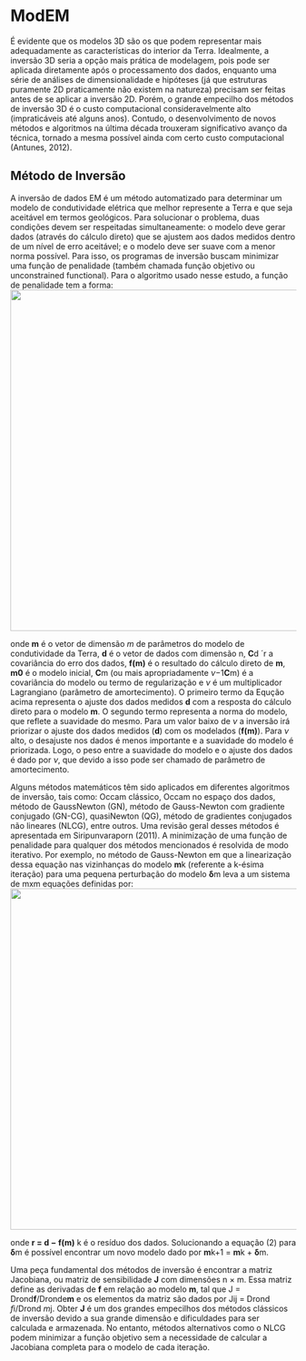 # ModEM

É evidente que os modelos 3D são os que podem representar mais adequadamente as características do interior da Terra. 
Idealmente, a inversão 3D seria a opção mais prática de modelagem, pois pode ser aplicada diretamente após o processamento dos dados, 
enquanto uma série de análises de dimensionalidade e hipóteses (já que estruturas puramente 2D praticamente não existem na natureza) 
precisam ser feitas antes de se aplicar a inversão 2D. Porém, o grande empecilho dos métodos de inversão 3D é o custo computacional
consideravelmente alto (impraticáveis até alguns anos). Contudo, o desenvolvimento de novos métodos e algoritmos na última década trouxeram 
significativo avanço da técnica, tornado a mesma possível ainda com certo custo computacional (Antunes, 2012).

## Método de Inversão

A inversão de dados EM é um método automatizado para determinar um modelo de condutividade elétrica que melhor represente a Terra
e que seja aceitável em termos geológicos. Para solucionar o problema, duas condições devem ser respeitadas simultaneamente: 
o modelo deve gerar dados (através do cálculo direto) que se ajustem aos dados medidos dentro de um nível de erro aceitável; 
e o modelo deve ser suave com a menor norma possível. Para isso, os programas de inversão buscam minimizar uma função de penalidade
(também chamada função objetivo ou unconstrained functional). Para o algoritmo usado nesse estudo, a função de penalidade tem a forma:
<img src='https://github.com/arturbenevides/Magnetotelurico/blob/master/Figs/funcao_penalty.png' width =600>

onde **m** é o vetor de dimensão *m* de parâmetros do modelo de condutividade da Terra, **d** é o vetor de dados com dimensão n, **C**d ´r a covariância do erro dos dados, **f(m)** é o resultado do cálculo direto de **m**, **m0** é o modelo inicial, **C**m (ou mais
apropriadamente *ν*−1**C**m) é a covariância do modelo ou termo de regularização e *ν* é um multiplicador Lagrangiano (parâmetro de amortecimento). O primeiro termo da Equção acima representa o ajuste dos dados medidos **d** com a resposta do cálculo direto para o modelo **m**. O segundo termo representa a norma do modelo, que reflete a suavidade do mesmo. Para um valor baixo de *ν* a inversão irá priorizar o ajuste dos dados medidos (**d**) com os modelados (**f(m)**). Para *ν* alto, o desajuste nos dados é menos importante e a suavidade do modelo é priorizada. Logo, o peso entre a suavidade do modelo e o ajuste dos dados é dado por *ν*, que devido a isso pode ser
chamado de parâmetro de amortecimento.

Alguns métodos matemáticos têm sido aplicados em diferentes algoritmos de inversão, tais como: Occam clássico, Occam no espaço dos dados, método de GaussNewton (GN), método de Gauss-Newton com gradiente conjugado (GN-CG), quasiNewton (QG), método de gradientes conjugados não lineares (NLCG), entre outros.
Uma revisão geral desses métodos é apresentada em Siripunvaraporn (2011). A minimização de uma função de penalidade para qualquer dos métodos mencionados é resolvida de modo iterativo. Por exemplo, no método de Gauss-Newton em que a linearização dessa equação nas vizinhanças do modelo **m**k (referente a k-ésima iteração) para uma pequena perturbação do modelo **δ**m leva a um sistema de mxm
equações definidas por:
<img src='https://github.com/arturbenevides/Magnetotelurico/blob/master/Figs/minimizacao.png' width=600>

onde **r = d − f(m)** k é o resíduo dos dados. Solucionando a equação (2) para **δ**m é possível encontrar um novo modelo dado
por **m**k+1 = **m**k + **δ**m.

Uma peça fundamental dos métodos de inversão é encontrar a matriz Jacobiana, ou matriz de sensibilidade **J** com dimensões
n × m. Essa matriz define as derivadas de **f** em relação ao modelo **m**, tal que J = Drond**f**/Dronde**m** e os elementos da matriz são dados por Jij = Drond *f*i/Drond *m*j. Obter **J** é um dos grandes empecilhos dos métodos clássicos de inversão devido a sua grande dimensão e dificuldades para ser calculada e armazenada. No entanto, métodos alternativos como o NLCG podem minimizar a função
objetivo sem a necessidade de calcular a Jacobiana completa para o modelo de cada iteração.

